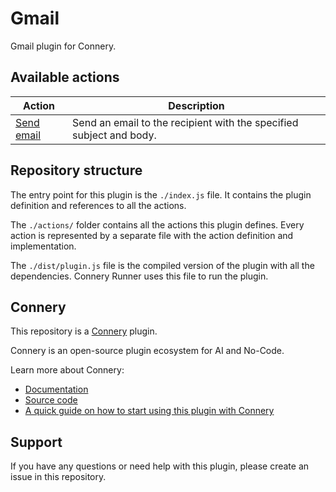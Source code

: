 # Gmail

Gmail plugin for Connery.

## Available actions

| Action                              | Description                                                         |
| ----------------------------------- | ------------------------------------------------------------------- |
| [Send email](/actions/SendEmail.js) | Send an email to the recipient with the specified subject and body. |

## Repository structure

The entry point for this plugin is the `./index.js` file.
It contains the plugin definition and references to all the actions.

The `./actions/` folder contains all the actions this plugin defines.
Every action is represented by a separate file with the action definition and implementation.

The `./dist/plugin.js` file is the compiled version of the plugin with all the dependencies.
Connery Runner uses this file to run the plugin.

## Connery

This repository is a [Connery](https://connery.io) plugin.

Connery is an open-source plugin ecosystem for AI and No-Code.

Learn more about Connery:

- [Documentation](https://docs.connery.io)
- [Source code](https://github.com/connery-io/connery)
- [A quick guide on how to start using this plugin with Connery](https://docs.connery.io/docs/quick-start)

## Support

If you have any questions or need help with this plugin, please create an issue in this repository.
